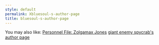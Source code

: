 ```yaml
---
style: default
permalink: Xbluesoul-s-author-page
title: bluesoul-s-author-page
---
```

You may also like:
[Personnel File: Zolgamax Jones](http://scp-wiki.net/zolgamax)
[giant enemy spycrab's author page](http://scp-wiki.net/giant-enemy-spycrab-s-author-page)